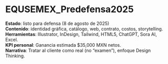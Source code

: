# EQUSEMEX_Predefensa2025
**Estado**: listo para defensa (8 de agosto de 2025)  
**Contenido**: identidad gráfica, catálogo, web, contrato, costos, storytelling.  
**Herramientas**: Illustrator, InDesign, Tailwind, HTML5, ChatGPT, Sora AI, Excel.  
**KPI personal**: Ganancia estimada $35,000 MXN netos.  
**Narrativa**: Tratar al cliente como real (no “examen”), enfoque Design Thinking.
